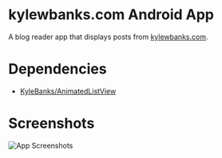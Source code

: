 kylewbanks.com Android App
=========================

A blog reader app that displays posts from [kylewbanks.com](http://kylewbanks.com).


Dependencies
============

- [KyleBanks/AnimatedListView](https://github.com/KyleBanks/kylewbanks.com-AndroidApp)


Screenshots
===========

![App Screenshots](https://s3.amazonaws.com/kylewbanks/app_screenshots.png "App Screenshots")


